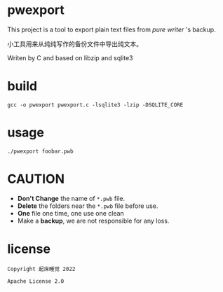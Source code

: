 # pwexport

This project is a tool to export plain text files from *pure writer* 's backup.

小工具用来从纯纯写作的备份文件中导出纯文本。

Writen by C and based on libzip and sqlite3

# build 

    gcc -o pwexport pwexport.c -lsqlite3 -lzip -DSQLITE_CORE

# usage 

    ./pwexport foobar.pwb

# CAUTION

- **Don't Change** the name of `*.pwb` file.
- **Delete** the folders near the `*.pwb` file before use.
- **One** file one time, one use one clean
- Make a **backup**, we are not responsible for any loss.

# license
```
Copyright 起床睡觉 2022 

Apache License 2.0
```